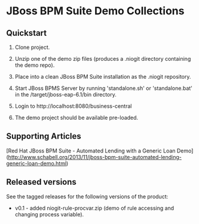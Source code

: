 JBoss BPM Suite Demo Collections
================================

Quickstart
----------

1. Clone project.

2. Unzip one of the demo zip files (produces a .niogit directory containing the demo repo).

3. Place into a clean JBoss BPM Suite installation as the .niogit repository.

4. Start JBoss BPMS Server by running 'standalone.sh' or 'standalone.bat' in the <path-to-project>/target/jboss-eap-6.1/bin directory.

5. Login to http://localhost:8080/business-central

6. The demo project should be available pre-loaded.

Supporting Articles
-------------------

[Red Hat JBoss BPM Suite - Automated Lending with a Generic Loan Demo] (http://www.schabell.org/2013/11/jboss-bpm-suite-automated-lending-generic-loan-demo.html)


Released versions
-----------------

See the tagged releases for the following versions of the product:

- v0.1 - added niogit-rule-procvar.zip (demo of rule accessing and changing process variable).

